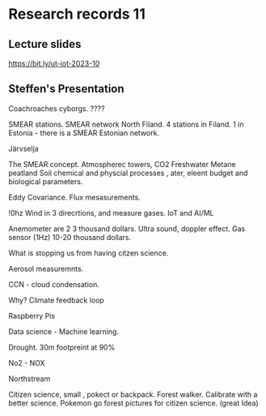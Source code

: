 # Research records 11

## Lecture slides
https://bit.ly/ut-iot-2023-10

## Steffen's Presentation

Coachroaches cyborgs. ????

SMEAR stations. SMEAR network
North Filand.
4 stations in Filand.
1 in Estonia - there is a SMEAR Estonian network.

Järvselja

The SMEAR concept. 
Atmospherec towers, 
CO2
Freshwater
Metane peatland
Soil chemical and physcial processes , ater, eleent budget and biological parameters. 


Eddy Covariance. Flux mesasurements. 

!0hz Wind in 3 direcrtions, and measure gases. 
IoT and AI/ML

Anemometer are 2 3 thousand dollars. Ultra sound, doppler effect.
Gas sensor (1Hz) 10-20 thousand dollars. 

What is stopping us from having citzen science.

Aerosol measuremnts. 

CCN - cloud condensation. 

Why? Climate feedback loop

Raspberry Pis

Data science - Machine learning.

Drought. 30m footpreint at 90%

No2 - NOX

Northstream

Citizen science, small , pokect or backpack. Forest walker. 
Calibrate with a better science.
Pokemon go forest pictures for citizen science. (great Idea)